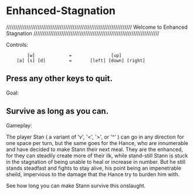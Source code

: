 # Enhanced-Stagnation
////////////////////////////////////////////////////////////////////
                 Welcome to Enhanced Stagnation
////////////////////////////////////////////////////////////////////

Controls:

            [w]             =               [up]
        [a] [s] [d]         =       [left] [down] [right]

Press any other keys to quit.
--------------------------------------------------------------------
Goal:

Survive as long as you can.
--------------------------------------------------------------------
Gameplay:

The player Stan ( a variant of 'v', '<', '>', or '^' ) can go in any 
direction for one space per turn, but the same goes for the Hance, 
who are innumerable and have decided to make Stann their next meal.
They are the enhanced, for they can steadily create more of their
ilk, while stand-still Stann is stuck in the stagnation of being 
unable to heal or increase in number. But he still stands steadfast
and fights to stay alive, his point being an impenetrable sheild,
impervious to the damage that the Hance try to burden him with.

See how long you can make Stann survive this onslaught.
        
